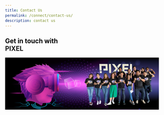 ```yaml
---
title: Contact Us
permalink: /connect/contact-us/
description: contact us
---
```




<h2><span style="color: black">Get in touch with</span><br>PIXEL</h2>

![](/images/Test/contactus2.png)

